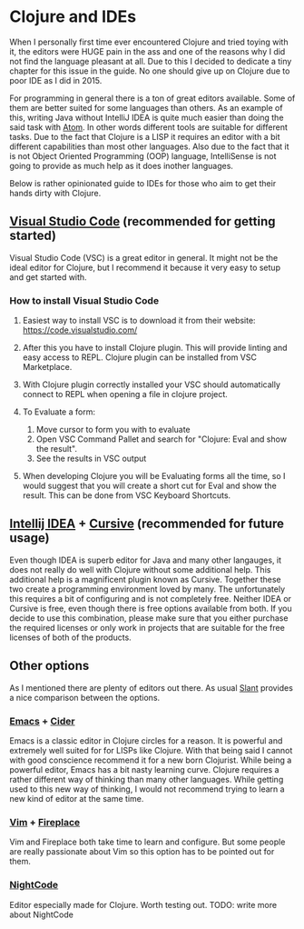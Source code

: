 # Clojure and IDEs

When I personally first time ever encountered Clojure and tried toying with it,
the editors were HUGE pain in the ass and one of the reasons why I did not find the language pleasant at all.
Due to this I decided to dedicate a tiny chapter for this issue in the guide.
No one should give up on Clojure due to poor IDE as I did in 2015.

For programming in general there is a ton of great editors available.
Some of them are better suited for some languages than others.
As an example of this, writing Java without IntelliJ IDEA is quite much easier than doing the said task with [Atom](https://atom.io/).
In other words different tools are suitable for different tasks.
Due to the fact that Clojure is a LISP it requires an editor with a bit different capabilities than most other languages.
Also due to the fact that it is not Object Oriented Programming (OOP) language,
IntelliSense is not going to provide as much help as it does inother languages.

Below is rather opinionated guide to IDEs for those who aim to get their hands dirty with Clojure.

## [Visual Studio Code](https://code.visualstudio.com/) (recommended for getting started)

Visual Studio Code (VSC) is a great editor in general.
It might not be the ideal editor for Clojure,
but I recommend it because it very easy to setup and get started with.

### How to install Visual Studio Code

1. Easiest way to install VSC is to download it from their website:
   https://code.visualstudio.com/

2. After this you have to install Clojure plugin. This will provide linting and easy access to REPL. Clojure plugin can be installed from VSC Marketplace.

3. With Clojure plugin correctly installed your VSC should automatically connect to REPL when opening a file in clojure project.

4. To Evaluate a form:

   1. Move cursor to form you with to evaluate
   2. Open VSC Command Pallet and search for "Clojure: Eval and show the result".
   3. See the results in VSC output

5. When developing Clojure you will be Evaluating forms all the time, so I would suggest that you will create a short cut for Eval and show the result. This can be done from VSC Keyboard Shortcuts.

## [Intellij IDEA](https://www.jetbrains.com/idea/) + [Cursive](https://cursive-ide.com/) (recommended for future usage)

Even though IDEA is superb editor for Java and many other langauges,
it does not really do well with Clojure without some additional help.
This additional help is a magnificent plugin known as Cursive.
Together these two create a programming environment loved by many.
The unfortunately this requires a bit of configuring and is not completely free.
Neither IDEA or Cursive is free, even though there is free options available from both.
If you decide to use this combination, please make sure that you either purchase the required
licenses or only work in projects that are suitable for the free licenses of both of the products.

## Other options

As I mentioned there are plenty of editors out there.
As usual [Slant](https://www.slant.co/topics/11929/~ide-for-clojure) provides a nice comparison between the options.

### [Emacs](https://www.gnu.org/software/emacs/) + [Cider](https://github.com/clojure-emacs/cider)

Emacs is a classic editor in Clojure circles for a reason.
It is powerful and extremely well suited for for LISPs like Clojure.
With that being said I cannot with good conscience recommend it for a new born Clojurist.
While being a powerful editor, Emacs has a bit nasty learning curve.
Clojure requires a rather different way of thinking than many other languages.
While getting used to this new way of thinking,
I would not recommend trying to learn a new kind of editor at the same time.

### [Vim](https://www.vim.org/) + [Fireplace](https://github.com/tpope/vim-fireplace)

Vim and Fireplace both take time to learn and configure.
But some people are really passionate about Vim so this option has to be pointed out for them.

### [NightCode](https://sekao.net/nightcode/)

Editor especially made for Clojure. Worth testing out.
TODO: write more about NightCode
